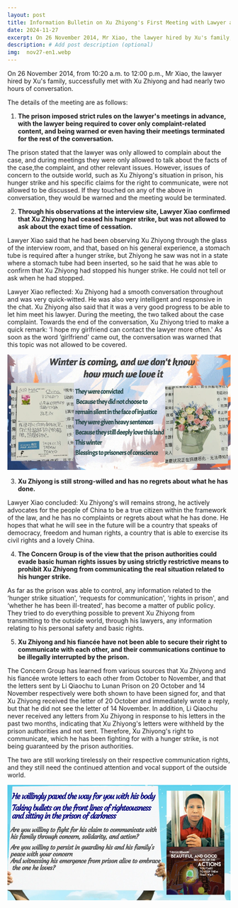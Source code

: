 ```yaml
---
layout: post
title: Information Bulletin on Xu Zhiyong's First Meeting with Lawyer at the Complaint Stage (2024.11.27)
date: 2024-11-27
excerpt: On 26 November 2014, Mr Xiao, the lawyer hired by Xu's family, successfully met with Xu Zhiyong and had nearly two hours of conversation.
description: # Add post description (optional)
img:  nov27-en1.webp
---
```


On 26 November 2014, from 10:20 a.m. to 12:00 p.m., Mr Xiao, the lawyer hired by Xu's family, successfully met with Xu Zhiyong and had nearly two hours of conversation.

The details of the meeting are as follows:

1. **The prison imposed strict rules on the lawyer's meetings in advance, with the lawyer being required to cover only complaint-related content, and being warned or even having their meetings terminated for the rest of the conversation.**

The prison stated that the lawyer was only allowed to complain about the case, and during meetings they were only allowed to talk about the facts of the case,the complaint, and other relevant issues. However, issues of concern to the outside world, such as Xu Zhiyong's situation in prison, his hunger strike and his specific claims for the right to communicate, were not allowed to be discussed. If they touched on any of the above in conversation, they would be warned and the meeting would be terminated.
 
2. **Through his observations at the interview site, Lawyer Xiao confirmed that Xu Zhiyong had ceased his hunger strike, but was not allowed to ask about the exact time of cessation.**

Lawyer Xiao said that he had been observing Xu Zhiyong through the glass of the interview room, and that, based on his general experience, a stomach tube is required after a hunger strike, but Zhiyong he saw was not in a state where a stomach tube had been inserted, so he said that he was able to confirm that Xu Zhiyong had stopped his hunger strike. He could not tell or ask when he had stopped. 

Lawyer Xiao reflected: Xu Zhiyong had a smooth conversation throughout and was very quick-witted. He was also very intelligent and responsive in the chat. Xu Zhiyong also said that it was a very good progress to be able to let him meet his lawyer. During the meeting, the two talked about the case complaint. Towards the end of the conversation, Xu Zhiyong tried to make a quick remark: ‘I hope my girlfriend can contact the lawyer more often.' As soon as the word ‘girlfriend' came out, the conversation was warned that this topic was not allowed to be covered.
 
 ![](/assets/img/nov27-en2.webp)
 
3. **Xu Zhiyong is still strong-willed and has no regrets about what he has done.**

Lawyer Xiao concluded: Xu Zhiyong's will remains strong, he actively advocates for the people of China to be a true citizen within the framework of the law, and he has no complaints or regrets about what he has done. He hopes that what he will see in the future will be a country that speaks of democracy, freedom and human rights, a country that is able to exercise its civil rights and a lovely China.
 
4. **The Concern Group is of the view that the prison authorities could evade basic human rights issues by using strictly restrictive means to prohibit Xu Zhiyong from communicating the real situation related to his hunger strike.**

As far as the prison was able to control, any information related to the ‘hunger strike situation', ‘requests for communication', ‘rights in prison', and ‘whether he has been ill-treated', has become a matter of public policy. They tried to do everything possible to prevent Xu Zhiyong from transmitting to the outside world, through his lawyers, any information relating to his personal safety and basic rights.

5. **Xu Zhiyong and his fiancée have not been able to secure their right to communicate with each other, and their communications continue to be illegally interrupted by the prison.**

The Concern Group has learned from various sources that Xu Zhiyong and his fiancée wrote letters to each other from October to November, and that the letters sent by Li Qiaochu to Lunan Prison on 20 October and 14 November respectively were both shown to have been signed for, and that Xu Zhiyong received the letter of 20 October and immediately wrote a reply, but that he did not see the letter of 14 November. In addition, Li Qiaochu never received any letters from Xu Zhiyong in response to his letters in the past two months, indicating that Xu Zhiyong's letters were withheld by the prison authorities and not sent. Therefore, Xu Zhiyong's right to communicate, which he has been fighting for with a hunger strike, is not being guaranteed by the prison authorities.

The two are still working tirelessly on their respective communication rights, and they still need the continued attention and vocal support of the outside world.

![](/assets/img/nov27-en3.webp)
